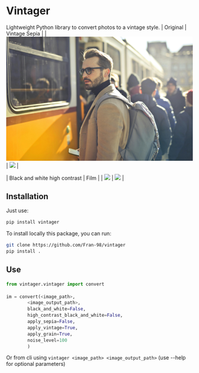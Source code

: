# Vintager
Lightweight Python library to convert photos to a vintage style.
| Original                                 | Vintage Sepia            |
| ![](assets/original.jpg)                 | ![](assets/sepia.jpg)    |

| Black and white high contrast            | Film                     |
| ![](assets/black_and_white_contrast.jpg) | ![](assets/all.jpg)      |


## Installation

Just use:

```bash
pip install vintager
```

To install locally this package, you can run:

```bash
git clone https://github.com/Fran-98/vintager
pip install .
```

## Use

```python
from vintager.vintager import convert

im = convert(<image_path>, 
        <image_output_path>, 
        black_and_white=False, 
        high_contrast_black_and_white=False, 
        apply_sepia=False, 
        apply_vintage=True, 
        apply_grain=True, 
        noise_level=100
        )
```

Or from cli using `vintager <image_path> <image_output_path>` (use --help for optional parameters)